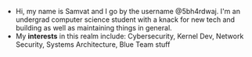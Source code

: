 - Hi, my name is Samvat and I go by the username @5bh4rdwaj. I'm an undergrad computer science student with a knack for new tech and building as well as maintaining things in general. 
- My **interests** in this realm include: Cybersecurity, Kernel Dev, Network Security, Systems Architecture, Blue Team stuff

<!---
5bh4rdwaj/5bh4rdwaj is a ✨ special ✨ repository because its `README.md` (this file) appears on your GitHub profile.
You can click the Preview link to take a look at your changes.
--->
